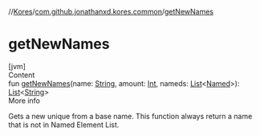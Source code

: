 //[Kores](../index.md)/[com.github.jonathanxd.kores.common](index.md)/[getNewNames](get-new-names.md)



# getNewNames  
[jvm]  
Content  
fun [getNewNames](get-new-names.md)(name: [String](https://kotlinlang.org/api/latest/jvm/stdlib/kotlin/-string/index.html), amount: [Int](https://kotlinlang.org/api/latest/jvm/stdlib/kotlin/-int/index.html), nameds: [List](https://kotlinlang.org/api/latest/jvm/stdlib/kotlin.collections/-list/index.html)<[Named](../com.github.jonathanxd.kores.base/-named/index.md)>): [List](https://kotlinlang.org/api/latest/jvm/stdlib/kotlin.collections/-list/index.html)<[String](https://kotlinlang.org/api/latest/jvm/stdlib/kotlin/-string/index.html)>  
More info  


Gets a new unique from a base name. This function always return a name that is not in Named Element List.

  



